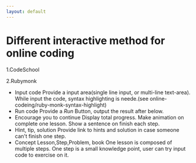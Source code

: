 ```yaml
---
layout: default
---
```

# Different interactive method for online coding

1.CodeSchool

2.Rubymonk
- Input code
  Provide a input area(single line input, or multi-line text-area).
  While input the code, syntax highlighting is neede.(see online-codeing/ruby-monk-syntax-highlight)
- Run code
  Provide a _Run_ Button, output the result after below.
- Encourage you to continue
  Display total progress.
  Make animation on complete one lesson.
  Show a sentence on finish each step.
- Hint, tip, solution
  Provide link to hints and solution in case someone can't finish one step. 
- Concept
  Lesson,Step,Problem, book
  One lesson is composed of multiple steps.
  One step is a small knowledge point, user can try input code to exercise on it.


